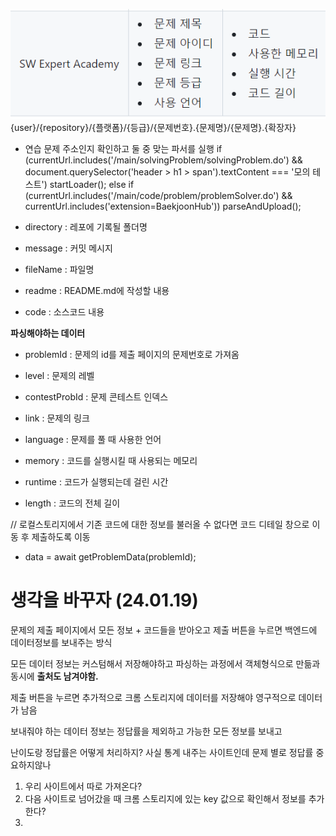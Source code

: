 ![Alt text](image.png)
{user}/{repository}/{플랫폼}/{등급}/{문제번호}.{문제명}/{문제명}.{확장자}


- 연습 문제 주소인지 확인하고 둘 중 맞는 파서를 실행
if (currentUrl.includes('/main/solvingProblem/solvingProblem.do') && document.querySelector('header > h1 > span').textContent === '모의 테스트') startLoader();
else if (currentUrl.includes('/main/code/problem/problemSolver.do') && currentUrl.includes('extension=BaekjoonHub')) parseAndUpload();


- directory : 레포에 기록될 폴더명
- message : 커밋 메시지
- fileName : 파일명
- readme : README.md에 작성할 내용 
- code : 소스코드 내용

**파싱해야하는 데이터**
- problemId : 문제의 id를 제출 페이지의 문제번호로 가져옴  
- level : 문제의 레벨
- contestProbId : 문제 콘테스트 인덱스
- link : 문제의 링크

- language : 문제를 풀 때 사용한 언어
- memory : 코드를 실행시킬 때 사용되는 메모리
- runtime : 코드가 실행되는데 걸린 시간
- length : 코드의 전체 길이

// 로컬스토리지에서 기존 코드에 대한 정보를 불러올 수 없다면 코드 디테일 창으로 이동 후 제출하도록 이동
- data = await getProblemData(problemId);


# 생각을 바꾸자 (24.01.19)
문제의 제출 페이지에서 모든 정보 + 코드들을 받아오고 제출 버튼을 누르면 백엔드에 데이터정보를 보내주는 방식

모든 데이터 정보는 커스텀해서 저장해야하고 파싱하는 과정에서 객체형식으로 만듦과 동시에 **출처도 남겨야함.**

제출 버튼을 누르면 추가적으로 크롬 스토리지에 데이터를 저장해야 영구적으로 데이터가 남음

보내줘야 하는 데이터 정보는 정답률을 제외하고 가능한 모든 정보를 보내고

난이도랑 정답률은 어떻게 처리하지? 사실 통계 내주는 사이트인데 문제 별로 정답률 중요하지않나
1. 우리 사이트에서 따로 가져온다?
2. 다음 사이트로 넘어갔을 때 크롬 스토리지에 있는 key 값으로 확인해서 정보를 추가한다?
3. 